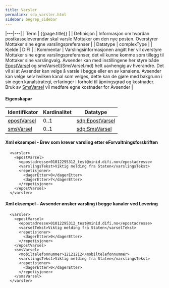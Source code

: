 ```yaml
--- 
title: Varsler  
permalink: sdp_varsler.html
sidebar: begrep_sidebar
---
```


|---|---|
| Term | {{page.title}} |
| Definisjon | Informasjon om hvordan postkasseleverandør skal varsle Mottaker om den nye posten. Overstyrer Mottaker sine egne varslingspreferanser |
| Datatype | complexType |
| Kjelde | DIFI |
| Kommentar | Varslingsinformasjonen angitt her vil overstyre Mottaker sine egne varslingspreferanser, det vil kunne komme som tillegg til Mottaker sine varslingvalg. Avsender kan med instillingene her styre både [EpostVarsel](EpostVarsel.md) og smsVarsel](SmsVarsel.md) helt uavhengig av hverandre. Det vil si at Avsender kan velge å varsle i begge eller en av kanalene.     Avsender kan velge selv hvilken kanal som velges, dette kan de gjøre med bakgrunn i sin egen kanalstrategi, erfaringer i forhold til åpningsgrad og kostnader. Bruk av [SmsVarsel](SmsVarsel.md) vil medføre egne kostnader for Avsender |

#### Eigenskapar

| Identifikator              | Kardinalitet | Datatype                       |
| -------------------------- | ------------ | ------------------------------ |
| [epostVarsel](EpostVarsel.md) | 0..1         | [sdp:EpostVarsel](EpostVarsel.md) |
| [smsVarsel](SmsVarsel.md)     | 0..1         | [sdp:SmsVarsel](SmsVarsel.md)     |

#### Xml eksempel - Brev som krever varsling etter eForvaltningsforskriften

``` 
  <varsler>
    <epostVarsel>
      <epostadresse>01012295312_test@minid.difi.no</epostadresse>
      <varslingsTekst>Viktig melding fra Staten</varslingsTekst>
      <repetisjoner>
        <dagerEtter>0</dagerEtter>
        <dagerEtter>7</dagerEtter>
      </repetisjoner>
    </epostVarsel>
  </varsler>
```

#### Xml eksempel - Avsender ønsker varsling i begge kanaler ved Levering

```
  <varsler>
    <epostVarsel>
      <epostadresse>01012295312_test@minid.difi.no</epostadresse>
      <varselTekst>Viktig melding fra Staten</varselTekst>
      <repetisjoner>
        <dagerEtter>0</dagerEtter>
      </repetisjoner>
    </epostVarsel>
    <smsVarsel>
      <mobiltelefonnummer>12121212</mobiltelefonnummer>
      <varslingsTekst>Viktig melding fra Staten</varslingsTekst>
      <repetisjoner>
        <dagerEtter>0</dagerEtter>
      </repetisjoner>
    </smsVarsel>
  </varsler>
```
